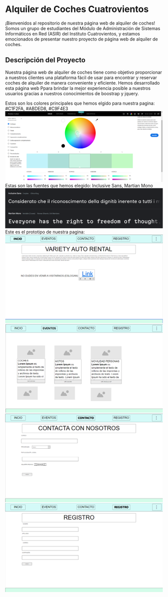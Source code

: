 # Alquiler de Coches Cuatrovientos

¡Bienvenidos al repositorio de nuestra página web de alquiler de coches! Somos un grupo de estudiantes del Módulo de Administración de Sistemas Informáticos en Red (ASIR) del Instituto Cuatrovientos, y estamos emocionados de presentar nuestro proyecto de página web de alquiler de coches.

## Descripción del Proyecto

Nuestra página web de alquiler de coches tiene como objetivo proporcionar a nuestros clientes una plataforma fácil de usar para encontrar y reservar coches de alquiler de manera conveniente y eficiente. Hemos desarrollado esta página web Ppara brindar la mejor experiencia posible a nuestros usuarios gracias a nuestros conocimientos de boostrap y jquery.

Estos son los colores principales que hemos elgido para nuestra pagina: #C1F2FA, #ABDED8, #C9F4E3
![colores utilizados](https://github.com/asierls/ProyectoAimarAsier/blob/main/Trabajo1conAimar2/assets/img/COLORES.png)
Estas son las fuentes que hemos elegido: Inclusive Sans, Martian Mono
![Letras utilizadas](https://github.com/asierls/ProyectoAimarAsier/blob/main/Trabajo1conAimar2/assets/img/letras.png)
Este es el prototipo de nuestra pagina:
![index](https://github.com/asierls/ProyectoAimarAsier/blob/main/Trabajo1conAimar2/assets/img/INDEX.png)
![eventos](https://github.com/asierls/ProyectoAimarAsier/blob/main/Trabajo1conAimar2/assets/img/eventos3.png)
![contacto](https://github.com/asierls/ProyectoAimarAsier/blob/main/Trabajo1conAimar2/assets/img/contacto.png)
![registro](https://github.com/asierls/ProyectoAimarAsier/blob/main/Trabajo1conAimar2/assets/img/REGISTRO.png)



